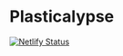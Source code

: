 # Plasticalypse

[![Netlify Status](https://api.netlify.com/api/v1/badges/d25185bc-56fb-4348-8f89-75ccdc64516b/deploy-status)](https://plasticalypse.netlify.com/)
